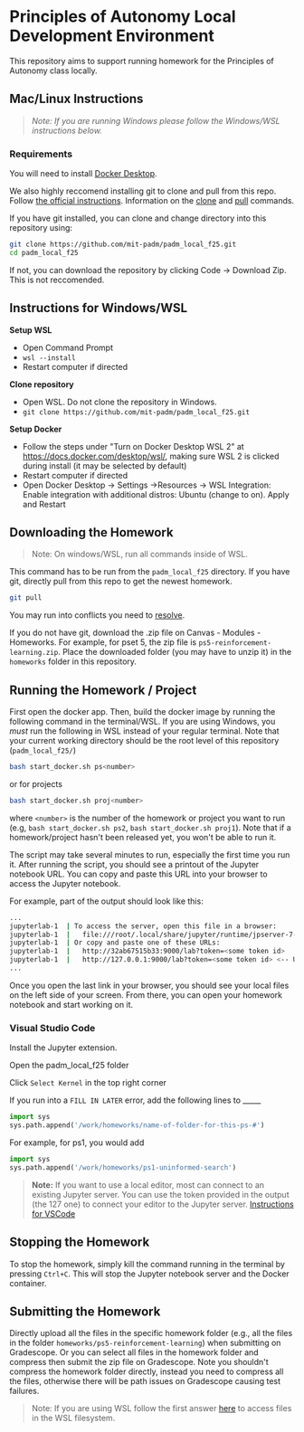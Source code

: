 # Principles of Autonomy Local Development Environment
This repository aims to support running homework for the Principles of Autonomy class locally.


## Mac/Linux Instructions
> *Note: If you are running Windows please follow the Windows/WSL instructions below.*

### Requirements
You will need to install [Docker Desktop](https://www.docker.com/products/docker-desktop/).

We also highly reccomend installing git to clone and pull from this repo. Follow [the official instructions](https://git-scm.com/book/en/v2/Getting-Started-Installing-Git).
Information on the [clone](https://docs.github.com/en/repositories/creating-and-managing-repositories/cloning-a-repository) and [pull](https://www.atlassian.com/git/tutorials/syncing/git-pull) commands.

If you have git installed, you can clone and change directory into this repository using:
```bash
git clone https://github.com/mit-padm/padm_local_f25.git
cd padm_local_f25
```
If not, you can download the repository by clicking Code -> Download Zip. This is not reccomended. 


## Instructions for Windows/WSL

**Setup WSL**
- Open Command Prompt  
- ```wsl --install```
- Restart computer if directed 

**Clone repository**
- Open WSL. Do not clone the repository in Windows.
- ```git clone https://github.com/mit-padm/padm_local_f25.git```

**Setup Docker**
- Follow the steps under "Turn on Docker Desktop WSL 2" at https://docs.docker.com/desktop/wsl/, making sure WSL 2 is clicked during install (it may be selected by default)
- Restart computer if directed
- Open Docker Desktop -> Settings ->Resources -> WSL Integration: Enable integration with additional distros: Ubuntu (change to on). Apply and Restart

## Downloading the Homework
> Note: On windows/WSL, run all commands inside of WSL.

This command has to be run from the `padm_local_f25` directory. If you have git, directly pull from this repo to get the newest homework.
```bash
git pull
```
You may run into conflicts you need to [resolve](https://opensource.com/article/23/4/resolve-git-merge-conflicts).

If you do not have git, download the .zip file on Canvas - Modules - Homeworks. For example, for pset 5, the zip file is `ps5-reinforcement-learning.zip`. Place the downloaded folder (you may have to unzip it) in the `homeworks` folder in this repository.

## Running the Homework / Project
First open the docker app. Then, build the docker image by running the following command in the terminal/WSL. If you are using Windows, you *must* run the following in WSL instead of your regular terminal. Note that your current working directory should be the root level of this repository (`padm_local_f25/`)
```bash
bash start_docker.sh ps<number>
```
or for projects
```bash
bash start_docker.sh proj<number>
```
where `<number>` is the number of the homework or project you want to run (e.g, `bash start_docker.sh ps2`, `bash start_docker.sh proj1`). Note that if a homework/project hasn't been released yet, you won't be able to run it.

The script may take several minutes to run, especially the first time you run it. After running the script, you should see a printout of the Jupyter notebook URL. You can copy and paste this URL into your browser to access the Jupyter notebook.

For example, part of the output should look like this: 
```bash
...
jupyterlab-1  | To access the server, open this file in a browser:
jupyterlab-1  |   file:///root/.local/share/jupyter/runtime/jpserver-7-open.html
jupyterlab-1  | Or copy and paste one of these URLs:
jupyterlab-1  |   http://32ab67515b33:9000/lab?token=<some token id>
jupyterlab-1  |   http://127.0.0.1:9000/lab?token=<some token id> <-- USE THIS LINK
...
```
Once you open the last link in your browser, you should see your local files on the left side of your screen. From there, you can open your homework notebook and start working on it.

### Visual Studio Code
Install the Jupyter extension. 

Open the padm_local_f25 folder

Click `Select Kernel` in the top right corner

If you run into a `FILL IN LATER` error, add the following lines to _____
```python
import sys
sys.path.append('/work/homeworks/name-of-folder-for-this-ps-#')
```
For example, for ps1, you would add
```python
import sys
sys.path.append('/work/homeworks/ps1-uninformed-search')
```

> **Note:** If you want to use a local editor, most can connect to an existing Jupyter server. You can use the token provided in the output (the 127 one) to connect your editor to the Jupyter server. [Instructions for VSCode](https://code.visualstudio.com/docs/datascience/jupyter-kernel-management#_existing-jupyter-server)

## Stopping the Homework
To stop the homework, simply kill the command running in the terminal by pressing `Ctrl+C`. This will stop the Jupyter notebook server and the Docker container.

## Submitting the Homework
Directly upload all the files in the specific homework folder (e.g., all the files in the folder `homeworks/ps5-reinforcement-learning`) when submitting on Gradescope. Or you can select all files in the homework folder and compress then submit the zip file on Gradescope. Note you shouldn't compress the homework folder directly, instead you need to compress all the files, otherwise there will be path issues on Gradescope causing test failures.

> Note: If you are using WSL follow the first answer [here](https://superuser.com/questions/1324069/how-to-copy-a-file-from-windows-subsystem-for-linux-to-windows-drive-c) to access files in the WSL filesystem.